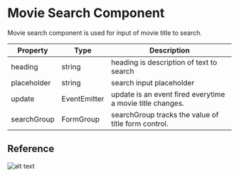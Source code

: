 # Movie Search Component

Movie search component is used for input of movie title to search.

| Property    | Type         | Description                                               |
| ----------- | ------------ | --------------------------------------------------------- |
| heading     | string       | heading is description of text to search                  |
| placeholder | string       | search input placeholder                                  |
| update      | EventEmitter | update is an event fired everytime a movie title changes. |
| searchGroup | FormGroup    | searchGroup tracks the value of title form control.       |

## Reference

![alt text](https://images-shoppies-project.s3-us-west-2.amazonaws.com/Screen+Shot+2020-09-06+at+2.40.45+AM.png)
